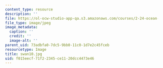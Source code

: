 ```yaml
---
content_type: resource
description: ''
file: https://ol-ocw-studio-app-qa.s3.amazonaws.com/courses/2-24-ocean-wave-interaction-with-ships-and-offshore-energy-systems-13-022-spring-2002/f015eecf71f22345ce1120dcc4473e46_swan10.jpg
file_type: image/jpeg
image_metadata:
  caption: ''
  credit: ''
  image-alt: ''
parent_uid: 73adbfa0-7dc5-9bb0-11c0-1d7e2c45fceb
resourcetype: Image
title: swan10.jpg
uid: f015eecf-71f2-2345-ce11-20dcc4473e46
---
```


